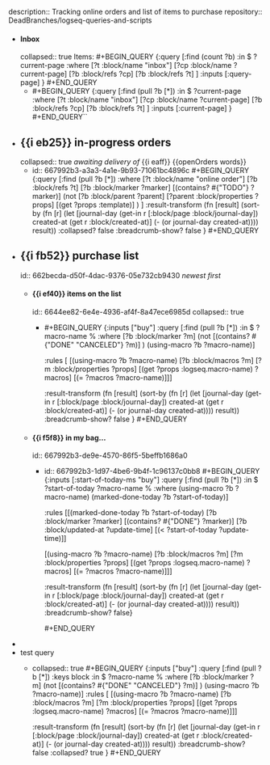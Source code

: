 description:: Tracking online orders and list of items to purchase
repository:: DeadBranches/logseq-queries-and-scripts

- #### Inbox
  collapsed:: true
  Items:
  #+BEGIN_QUERY
  {:query
  [:find (count ?b)
  :in $ ?current-page
  :where
  [?t :block/name "inbox"]
  [?cp :block/name ?current-page]
  [?b :block/refs ?cp]
  [?b :block/refs ?t]
  ]
  :inputs [:query-page]
  }
  #+END_QUERY
	- #+BEGIN_QUERY
	  {:query
	  [:find (pull ?b [*])
	  :in $ ?current-page
	  :where
	  [?t :block/name "inbox"]
	  [?cp :block/name ?current-page]
	  [?b :block/refs ?cp]
	  [?b :block/refs ?t]
	  ]
	  :inputs [:current-page]
	  }
	  #+END_QUERY``
- ## {{i eb25}} in-progress orders
  collapsed:: true
  *awaiting delivery of* {{i eaff}} {{openOrders words}}
	- id:: 667992b3-a3a3-4a1e-9b93-71061bc4896c
	  #+BEGIN_QUERY
	  {:query
	  [:find (pull ?b [*])
	  :where
	  [?t :block/name "online order"]
	  [?b :block/refs ?t]
	  [?b :block/marker ?marker]
	  [(contains? #{"TODO"} ?marker)]
	            (not 
	             [?b :block/parent ?parent]
	             [?parent :block/properties ?props]
	             [(get ?props :template)]
	             )
	  ]
	   :result-transform 
	    (fn [result]
	      (sort-by 
	        (fn [r] 
	          (let [journal-day (get-in r [:block/page :block/journal-day])
	                created-at (get r :block/created-at)]
	            (- (or journal-day created-at))))
	        result))
	  :collapsed? false
	  :breadcrumb-show? false
	   }
	  #+END_QUERY
- ## {{i fb52}} purchase list
  id:: 662becda-d50f-4dac-9376-05e732cb9430
  *newest first*
	- #### {{i ef40}} items on the list
	  id:: 6644ee82-6e4e-4936-af4f-8a47ece6985d
	  collapsed:: true
		- #+BEGIN_QUERY
		  {:inputs ["buy"]
		   :query [:find (pull ?b [*])
		   :in $ ?macro-name %
		  :where
		     [?b :block/marker ?m]
		     (not [(contains? #{"DONE" "CANCELED"} ?m)] )
		     (using-macro ?b ?macro-name)]
		  
		  :rules [
		          [(using-macro ?b ?macro-name)
		           [?b :block/macros ?m]
		           [?m :block/properties ?props]
		           [(get ?props :logseq.macro-name) ?macros]
		           [(= ?macros ?macro-name)]]]
		   
		  :result-transform 
		    (fn [result]
		      (sort-by 
		        (fn [r] 
		          (let [journal-day (get-in r [:block/page :block/journal-day])
		                created-at (get r :block/created-at)]
		            (- (or journal-day created-at))))
		        result))
		   :breadcrumb-show? false
		  }
		  #+END_QUERY
	- #### {{i f5f8}} in my bag...
	  id:: 667992b3-de9e-4570-86f5-5beffb1686a0
		- id:: 667992b3-1d97-4be6-9b4f-1c96137c0bb8
		  #+BEGIN_QUERY
		  {:inputs [:start-of-today-ms "buy"]
		   :query
		   [:find (pull ?b [*])
		    :in $ ?start-of-today ?macro-name  %
		    :where
		    (using-macro ?b ?macro-name)
		    (marked-done-today ?b ?start-of-today)]
		   
		   :rules
		   [[(marked-done-today ?b ?start-of-today)
		     [?b :block/marker ?marker]
		     [(contains? #{"DONE"} ?marker)]
		     [?b :block/updated-at ?update-time]
		     [(< ?start-of-today ?update-time)]]
		  
		    [(using-macro ?b ?macro-name)
		     [?b :block/macros ?m]
		     [?m :block/properties ?props]
		     [(get ?props :logseq.macro-name) ?macros]
		     [(= ?macros ?macro-name)]]]
		  
		   :result-transform
		   (fn [result]
		     (sort-by
		      (fn [r]
		        (let [journal-day (get-in r [:block/page :block/journal-day])
		              created-at (get r :block/created-at)]
		          (- (or journal-day created-at))))
		      result))
		   :breadcrumb-show? false}
		  
		  
		  #+END_QUERY
-
- test query
	- collapsed:: true
	  #+BEGIN_QUERY
	  {:inputs ["buy"]
	  :query [:find (pull ?b [*])
	  :keys block
	  :in $ ?macro-name %
	  :where
	   [?b :block/marker ?m]
	   (not [(contains? #{"DONE" "CANCELED"} ?m)] )
	   (using-macro ?b ?macro-name)]
	  :rules [
	        [(using-macro ?b ?macro-name)
	         [?b :block/macros ?m]
	         [?m :block/properties ?props]
	         [(get ?props :logseq.macro-name) ?macros]
	         [(= ?macros ?macro-name)]]]
	  
	  :result-transform 
	  (fn [result]
	    (sort-by 
	      (fn [r] 
	        (let [journal-day (get-in r [:block/page :block/journal-day])
	              created-at (get r :block/created-at)]
	          (- (or journal-day created-at))))
	      result))
	  :breadcrumb-show? false
	  :collapsed? true
	  }
	  #+END_QUERY